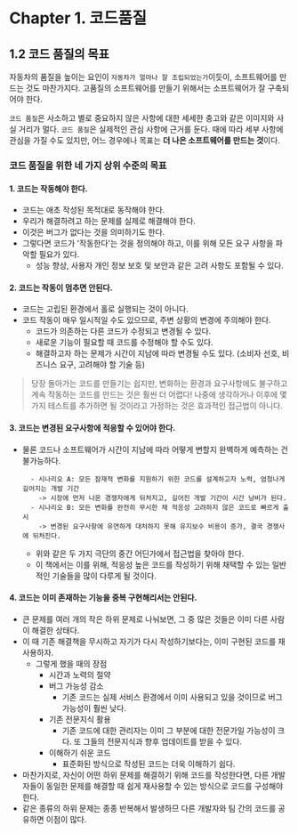 # Chapter 1. 코드품질

## 1.2 코드 품질의 목표

자동차의 품질을 높이는 요인이 `자동차가 얼마나 잘 조립되었는가`이듯이, 소프트웨어를 만드는 것도 마찬가지다.
고품질의 소프트웨어를 만들기 위해서는 소프트웨어가 잘 구축되어야 한다.

`코드 품질`은 사소하고 별로 중요하지 않은 사항에 대한 세세한 충고와 같은 이미지와 사실 거리가 멀다.
`코드 품질`은 실제적인 관심 사항에 근거를 둔다.
때에 따라 세부 사항에 관심을 가질 수도 있지만, 어느 경우에나 목표는 **더 나은 소프트웨어를 만드는 것**이다.

### 코드 품질을 위한 네 가지 상위 수준의 목표
#### 1. 코드는 작동해야 한다.
   - 코드는 애초 작성된 목적대로 동작해야 한다.
   - 우리가 해결하려고 하는 문제를 실제로 해결해야 한다.
   - 이것은 버그가 없다는 것을 의미하기도 한다.
   - 그렇다면 코드가 '작동한다'는 것을 정의해야 하고, 이를 위해 모든 요구 사항을 파악할 필요가 있다.
     - 성능 향상, 사용자 개인 정보 보호 및 보안과 같은 고려 사항도 포함될 수 있다.
#### 2. 코드는 작동이 멈추면 안된다.
   - 코드는 고립된 환경에서 홀로 실행되는 것이 아니다.
   - 코드 작동이 매우 일시적일 수도 있으므로, 주변 상황의 변경에 주의해야 한다.
      - 코드가 의존하는 다른 코드가 수정되고 변경될 수 있다.
      - 새로운 기능이 필요할 때 코드를 수정해야 할 수도 있다.
      - 해결하고자 하는 문제가 시간이 지남에 따라 변경될 수도 있다. (소비자 선호, 비즈니스 요구, 고려해야 할 기술 등)
   > 당장 돌아가는 코드를 만들기는 쉽지만, 변화하는 환경과 요구사항에도 불구하고 계속 작동하는 코드를 만드는 것은 훨씬 더 어렵다!
   > 나중에 생각하거나 이후에 몇 가지 테스트를 추가하면 될 것이라고 가정하는 것은 효과적인 접근법이 아니다.
#### 3. 코드는 변경된 요구사항에 적응할 수 있어야 한다.
   - 물론 코드나 소프트웨어가 시간이 지남에 따라 어떻게 변할지 완벽하게 예측하는 건 불가능하다.
     ```
       - 시나리오 A: 모든 잠재적 변화를 지원하기 위한 코드를 설계하고자 노력, 엄청나게 길어지는 개발 기간
         -> 시장에 먼저 나온 경쟁자에게 뒤처지고, 길어진 개발 기간이 시간 낭비가 된다.
       - 시나리오 B: 모든 변화를 완전히 무시한 채 적응성 고려하지 않은 코드로 빠르게 출시
         -> 변경된 요구사항에 유연하게 대처하지 못해 유지보수 비용이 증가, 결국 경쟁사에 뒤처진다.
     ```
     - 위와 같은 두 가지 극단의 중간 어딘가에서 접근법을 찾아야 한다.
     - 이 책에서는 이를 위해, 적응성 높은 코드를 작성하기 위해 채택할 수 있는 일반적인 기술들을 많이 다루게 될 것이다.
#### 4. 코드는 이미 존재하는 기능을 중복 구현해리서는 안된다.  
   - 큰 문제를 여러 개의 작은 하위 문제로 나눠보면, 그 중 많은 것들은 이미 다른 사람이 해결한 상태다.
   - 이 때 기존 해결책을 무시하고 자기가 다시 작성하기보다는, 이미 구현된 코드를 재사용하자.
     - 그렇게 했을 때의 장점
       - 시간과 노력의 절약
       - 버그 가능성 감소
         - 기존 코드는 실제 서비스 환경에서 이미 사용되고 있을 것이므로 버그 가능성이 훨씬 낮다.
       - 기존 전문지식 활용
         - 기존 코드에 대한 관리자는 이미 그 부분에 대한 전문가일 가능성이 크다. 또 그들의 전문지식과 향후 업데이트를 받을 수 있다.
       - 이해하기 쉬운 코드 
         - 표준화된 방식으로 작성된 코드는 더욱 이해하기 쉽다.
   - 마찬가지로, 자신이 어떤 하위 문제를 해결하기 위해 코드를 작성한다면, 다른 개발자들이 동일한 문제를 해결할 때 쉽게 재사용할 수 있는 방식으로 코드를 구성해야 한다.
   - 같은 종류의 하위 문제는 종종 반복해서 발생하므 다른 개발자와 팀 간의 코드를 공유하면 이점이 많다.
